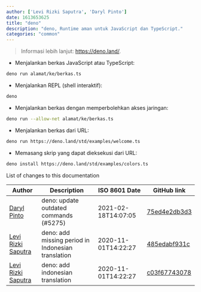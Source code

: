 ```yaml
---
author: ['Levi Rizki Saputra', 'Daryl Pinto']
date: 1613653625
title: "deno"
description: "deno, Runtime aman untuk JavaScript dan TypeScript."
categories: "common"
---
```

> Informasi lebih lanjut: <https://deno.land/>.

- Menjalankan berkas JavaScript atau TypeScript:

```bash
deno run alamat/ke/berkas.ts
```

- Menjalankan REPL (shell interaktif):

```bash
deno
```

- Menjalankan berkas dengan memperbolehkan akses jaringan:

```bash
deno run --allow-net alamat/ke/berkas.ts
```

- Menjalankan berkas dari URL:

```bash
deno run https://deno.land/std/examples/welcome.ts
```

- Memasang skrip yang dapat dieksekusi dari URL:

```bash
deno install https://deno.land/std/examples/colors.ts
```
List of changes to this documentation


Author | Description | ISO 8601 Date | GitHub link
------|-----|-----|-----
[Daryl Pinto](mailto:daryl.j.pinto@gmail.com) | deno: update outdated commands (#5275) | 2021-02-18T14:07:05 | [75ed4e2db3d3](https://github.com/tldr-pages/tldr/commit/75ed4e2db3d3030e2028c42c5266a9c95bfd8a54)
[Levi Rizki Saputra](mailto:42236775+levirs565@users.noreply.github.com) | deno: add missing period in Indonesian translation | 2020-11-01T14:22:27 | [485edabf931c](https://github.com/tldr-pages/tldr/commit/485edabf931cecb48dd81c1c2c0ecebb7aeb8bbb)
[Levi Rizki Saputra](mailto:42236775+levirs565@users.noreply.github.com) | deno: add indonesian translation | 2020-11-01T14:22:27 | [c03f67743078](https://github.com/tldr-pages/tldr/commit/c03f67743078f13985c0d76e8cc513c5f47629aa)

